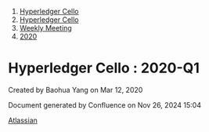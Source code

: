 1. [Hyperledger Cello](index.html)
2. [Hyperledger Cello](Hyperledger-Cello_21659650.html)
3. [Weekly Meeting](Weekly-Meeting_21659700.html)
4. [2020](2020_45350984.html)

# Hyperledger Cello : 2020-Q1

Created by Baohua Yang on Mar 12, 2020

Document generated by Confluence on Nov 26, 2024 15:04

[Atlassian](http://www.atlassian.com/)
